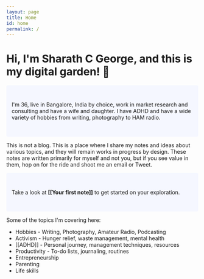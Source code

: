 ```yaml
---
layout: page
title: Home
id: home
permalink: /
---
```


# Hi, I'm Sharath C George, and this is my digital garden! 🌱

<p style="padding: 3em 1em; background: #f5f7ff; border-radius: 4px;">
  I'm 36, live in Bangalore, India by choice, work in market research and consulting and have a wife and daughter. I have ADHD and have a wide variety of hobbies from writing, photography to HAM radio.
</p>

This is not a blog. This is a place where I share my notes and ideas about various topics, and they will remain works in progress by design. These notes are written primarily for myself and not you, but if you see value in them, hop on for the ride and shoot me an email or Tweet.  

<p style="padding: 3em 1em; background: #f5f7ff; border-radius: 4px;">
  Take a look at <span style="font-weight: bold">[[Your first note]]</span> to get started on your exploration.
</p>

Some of the topics I'm covering here:

- Hobbies - Writing, Photography, Amateur Radio, Podcasting
- Activism - Hunger relief, waste management, mental health
- [[ADHD]] - Personal journey, management techniques, resources
- Productivity - To-do lists, journaling, routines
- Entrepreneurship
- Parenting
- Life skills

<style>
  .wrapper {
    max-width: 46em;
  }
</style>
